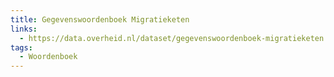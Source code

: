 ```yaml
---
title: Gegevenswoordenboek Migratieketen
links:
  - https://data.overheid.nl/dataset/gegevenswoordenboek-migratieketen
tags:
  - Woordenboek
---
```

